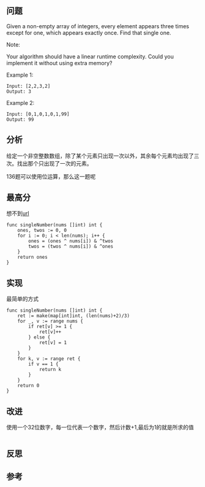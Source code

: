 ## 问题
Given a non-empty array of integers, every element appears three times except for one, which appears exactly once. Find that single one.

Note:

Your algorithm should have a linear runtime complexity. Could you implement it without using extra memory?

Example 1:
```
Input: [2,2,3,2]
Output: 3
```

Example 2:
```
Input: [0,1,0,1,0,1,99]
Output: 99
```

## 分析
给定一个非空整数数组，除了某个元素只出现一次以外，其余每个元素均出现了三次。找出那个只出现了一次的元素。

136题可以使用位运算，那么这一题呢

## 最高分
想不到[url](https://cloud.tencent.com/developer/article/1131945)
```golang
func singleNumber(nums []int) int {
	ones, twos := 0, 0
	for i := 0; i < len(nums); i++ {
		ones = (ones ^ nums[i]) & ^twos
		twos = (twos ^ nums[i]) & ^ones
	}
	return ones
}
```

## 实现
最简单的方式
```golang
func singleNumber(nums []int) int {
    ret := make(map[int]int, (len(nums)+2)/3)
    for _, v := range nums {
        if ret[v] >= 1 {
            ret[v]++
        } else {
            ret[v] = 1
        }
    }
    for k, v := range ret {
        if v == 1 {
            return k
        }
    }
    return 0
}
```

## 改进
使用一个32位数字，每一位代表一个数字，然后计数+1,最后为1的就是所求的值
```golang

```

## 反思

## 参考